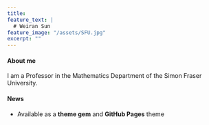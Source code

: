 ```yaml
---
title: 
feature_text: |
  # Weiran Sun
feature_image: "/assets/SFU.jpg"
excerpt: ""
---
```


#### About me

I am a Professor in the Mathematics Department of the Simon Fraser University.

#### News

- Available as a **theme gem** and **GitHub Pages** theme

